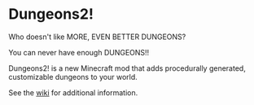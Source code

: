 # Dungeons2!

Who doesn't like MORE, EVEN BETTER DUNGEONS?

You can never have enough DUNGEONS!!

Dungeons2! is a new Minecraft mod that adds procedurally generated, customizable dungeons to your world.

 
See the [wiki](https://github.com/gottsch/gottsch-minecraft-Dungeons2/wiki/Home) for additional information.
